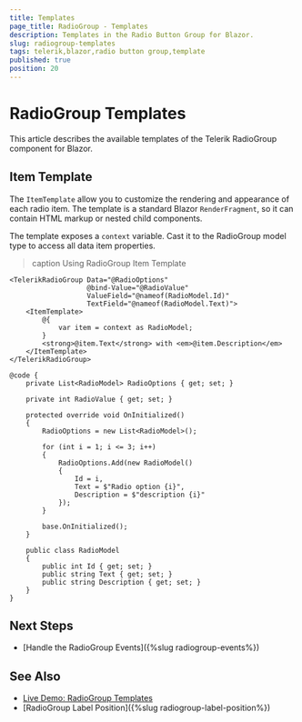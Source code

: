 ```yaml
---
title: Templates
page_title: RadioGroup - Templates
description: Templates in the Radio Button Group for Blazor.
slug: radiogroup-templates
tags: telerik,blazor,radio button group,template
published: true
position: 20
---
```


# RadioGroup Templates

This article describes the available templates of the Telerik RadioGroup component for Blazor.

## Item Template

The `ItemTemplate` allow you to customize the rendering and appearance of each radio item. The template is a standard Blazor `RenderFragment`, so it can contain HTML markup or nested child components.

The template exposes a `context` variable. Cast it to the RadioGroup model type to access all data item properties.

>caption Using RadioGroup Item Template

````CSHTML
<TelerikRadioGroup Data="@RadioOptions"
                   @bind-Value="@RadioValue"
                   ValueField="@nameof(RadioModel.Id)"
                   TextField="@nameof(RadioModel.Text)">
    <ItemTemplate>
        @{
            var item = context as RadioModel;
        }
        <strong>@item.Text</strong> with <em>@item.Description</em>
    </ItemTemplate>
</TelerikRadioGroup>

@code {
    private List<RadioModel> RadioOptions { get; set; }

    private int RadioValue { get; set; }

    protected override void OnInitialized()
    {
        RadioOptions = new List<RadioModel>();

        for (int i = 1; i <= 3; i++)
        {
            RadioOptions.Add(new RadioModel()
            {
                Id = i,
                Text = $"Radio option {i}",
                Description = $"description {i}"
            });
        }

        base.OnInitialized();
    }

    public class RadioModel
    {
        public int Id { get; set; }
        public string Text { get; set; }
        public string Description { get; set; }
    }
}
````

## Next Steps

* [Handle the RadioGroup Events]({%slug radiogroup-events%})

## See Also

* [Live Demo: RadioGroup Templates](https://demos.telerik.com/blazor-ui/radiogroup/templates)
* [RadioGroup Label Position]({%slug radiogroup-label-position%})
